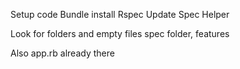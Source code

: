 Setup code
Bundle install
Rspec
Update Spec Helper

Look for folders and empty files
spec folder, features

Also app.rb already there

